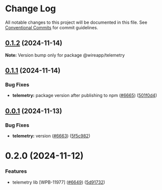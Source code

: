 # Change Log

All notable changes to this project will be documented in this file.
See [Conventional Commits](https://conventionalcommits.org) for commit guidelines.

## [0.1.2](https://github.com/wireapp/wire-web-packages/compare/@wireapp/telemetry@0.1.1...@wireapp/telemetry@0.1.2) (2024-11-14)

**Note:** Version bump only for package @wireapp/telemetry

## [0.1.1](https://github.com/wireapp/wire-web-packages/compare/@wireapp/telemetry@0.0.1...@wireapp/telemetry@0.1.1) (2024-11-14)

### Bug Fixes

* **telemetry:** package version after publishing to npm ([#6665](https://github.com/wireapp/wire-web-packages/issues/6665)) ([501f0d4](https://github.com/wireapp/wire-web-packages/commit/501f0d46b288d87fdeb0fa5d8babca1e3a5416ea))

## [0.0.1](https://github.com/wireapp/wire-web-packages/compare/@wireapp/telemetry@0.2.0...@wireapp/telemetry@0.0.1) (2024-11-13)

### Bug Fixes

* **telemetry:** version ([#6663](https://github.com/wireapp/wire-web-packages/issues/6663)) ([5f5c982](https://github.com/wireapp/wire-web-packages/commit/5f5c982f395c309211f9652b92728cea67515cda))

# 0.2.0 (2024-11-12)

### Features

* telemetry lib [WPB-11977] ([#6649](https://github.com/wireapp/wire-web-packages/issues/6649)) ([5d91732](https://github.com/wireapp/wire-web-packages/commit/5d917326713a652c5939373fa57d0d1ef1eff79c))
